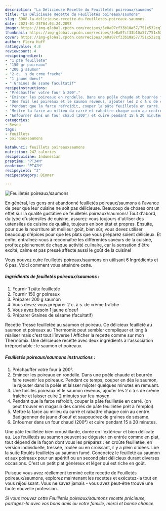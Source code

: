 ```yaml
---
description: "La Délicieuse Recette du Feuilletés poireaux/saumons"
title: "La Délicieuse Recette du Feuilletés poireaux/saumons"
slug: 5908-la-delicieuse-recette-du-feuilletes-poireaux-saumons
date: 2021-01-25T04:03:24.209Z
image: https://img-global.cpcdn.com/recipes/3e0a07cf33b10a57/751x532cq70/feuilletes-poireauxsaumons-photo-principale-de-la-recette.jpg
thumbnail: https://img-global.cpcdn.com/recipes/3e0a07cf33b10a57/751x532cq70/feuilletes-poireauxsaumons-photo-principale-de-la-recette.jpg
cover: https://img-global.cpcdn.com/recipes/3e0a07cf33b10a57/751x532cq70/feuilletes-poireauxsaumons-photo-principale-de-la-recette.jpg
author: Flora Huff
ratingvalue: 4.8
reviewcount: 4
recipeingredient:
- "1 pte feuillete"
- "150 gr poireaux"
- "200 g saumon"
- "2 c.  s de crme frache"
- "1 jaune doeuf"
- " Graines de ssame facultatif"
recipeinstructions:
- "Préchauffer votre four à 200°."
- "Émincer les poireaux en rondelle. Dans une poêle chaude et beurrée faire revenir les poireaux. Pendant ce temps, couper en dès le saumon, le rajouter dans la poêle et laisser mijoter quelques minutes en remuant."
- "Une fois les poireaux et le saumon revenus, ajouter les 2 c à s de crème fraîche et laisser cuire 2 minutes sur feu moyen."
- "Pendant que la farce refroidit, couper la pâte feuilletée en carré. (on peut trouver en magasin des carrés de pâte feuilletée prêt à l&#39;emploi)."
- "Mettre la farce au milieu du carré et rabattre chaque coin au centre. Badigeonner de jaune d&#39;oeuf et saupoudrez de graines de sésame."
- "Enfourner dans un four chaud (200°) et cuire pendant 15 à 20 minutes."
categories:
- Resep
tags:
- feuillets
- poireauxsaumons

katakunci: feuillets poireauxsaumons 
nutrition: 247 calories
recipecuisine: Indonesian
preptime: "PT34M"
cooktime: "PT42M"
recipeyield: "3"
recipecategory: Dinner

---
```



![Feuilletés poireaux/saumons](https://img-global.cpcdn.com/recipes/3e0a07cf33b10a57/751x532cq70/feuilletes-poireauxsaumons-photo-principale-de-la-recette.jpg)

En général, les gens ont abandonné feuilletés poireaux/saumons à l'avance de peur que leur cuisine ne soit pas délicieuse. Beaucoup de choses ont un effet sur la qualité gustative de feuilletés poireaux/saumons! Tout d'abord, du type d'ustensiles de cuisine, assurez-vous toujours d'utiliser des ustensiles de cuisine de qualité, toujours en bon état et propres. Ensuite, pour que la nourriture ait meilleur goût, bien sûr, vous devez utiliser beaucoup d'épices pour que les plats que vous préparez soient délicieux. Et enfin, entraînez-vous à reconnaître les différentes saveurs de la cuisine, profitez pleinement de chaque activité culinaire, car la sensation d'être excité, calme et pas pressé affecte aussi le goût de la cuisine!

<!--inarticleads1-->

Vous pouvez cuire feuilletés poireaux/saumons en utilisant 6 Ingrédients et 6 pas. Voici comment vous atteindre cette.

##### Ingrédients de feuilletés poireaux/saumons :

1. Fournir 1 pâte feuilletée
1. Fournir 150 gr poireaux
1. Préparer 200 g saumon
1. Vous devez vous préparer 2 c. à s. de crème fraîche
1. Vous avez besoin 1 jaune d&#39;oeuf
1. Préparer  Graines de sésame (facultatif)


Recette Tresse feuilletée au saumon et poireau. Ce délicieux feuilleté au saumon et poireaux au Thermomix peut sembler compliquer et long à réaliser mais c&#39;est tout l&#39;inverse ! Afficher la recette comme sur mon Thermomix. Une délicieuse recette avec deux ingrédients à l&#39;association irréprochable : le saumon et poireaux. 

<!--inarticleads2-->

##### Feuilletés poireaux/saumons instructions :

1. Préchauffer votre four à 200°.
1. Émincer les poireaux en rondelle. Dans une poêle chaude et beurrée faire revenir les poireaux. Pendant ce temps, couper en dès le saumon, le rajouter dans la poêle et laisser mijoter quelques minutes en remuant.
1. Une fois les poireaux et le saumon revenus, ajouter les 2 c à s de crème fraîche et laisser cuire 2 minutes sur feu moyen.
1. Pendant que la farce refroidit, couper la pâte feuilletée en carré. (on peut trouver en magasin des carrés de pâte feuilletée prêt à l&#39;emploi).
1. Mettre la farce au milieu du carré et rabattre chaque coin au centre. Badigeonner de jaune d&#39;oeuf et saupoudrez de graines de sésame.
1. Enfourner dans un four chaud (200°) et cuire pendant 15 à 20 minutes.


Une pâte feuilletée bien croustillante, dorée en l&#39;extérieur et bien délicate au. Les feuilletés au saumon peuvent se déguster en entrée comme en plat, tout dépend de la façon dont vous les préparez : en croûte feuilletée, en version individuelle, tressée, roulée ou en croissant, il y a plein d&#39;idées. Lire la suite Roulés feuilletés au saumon fumé. Concoctez le feuilleté au saumon et aux poireaux pour un apéritif ou un second plat délicieux durant diverses occasions. C&#39;est un petit plat généreux et léger qui est riche en goût. 

<!--inarticleads1-->

<p>
Puisque vous avez réellement terminé cette recette de Feuilletés poireaux/saumons, explorez maintenant les recettes et exécutez-la tout en vous réjouissant. Vous ne savez jamais - vous avez peut-être trouvé une toute nouvelle profession.
</p>

<p>
<i>Si vous trouvez cette Feuilletés poireaux/saumons recette précieuse, partagez-la avec vos bons amis ou votre famille, merci et bonne chance.</i>
</p>
